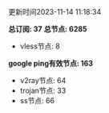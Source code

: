 更新时间2023-11-14 11:18:34

**总订阅: 37**
**总节点: 6285**
- vless节点: 8

**google ping有效节点: 163**
- v2ray节点: 64
- trojan节点: 33
- ss节点: 66
